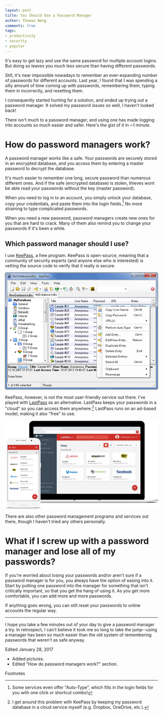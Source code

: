 ```yaml
---
layout: post
title: You Should Use a Password Manager
author: Thomas Weng
comments: true
tags:
- productivity
- security
- popular
---
```


It's easy to get lazy and use the same password for multiple account logins. But doing so leaves you _much_ less secure than having different passwords.

Still, it's near impossible nowadays to remember an ever-expanding number of passwords for different accounts. Last year, I found that I was spending a silly amount of time coming up with passwords, remembering them, typing them in incorrectly, and resetting them.

I consequently started hunting for a solution, and ended up trying out a password manager. It solved my password issues so well, I haven't looked back!

There isn't much to a password manager, and using one has made logging into accounts so much easier and safer. Here's the gist of it in ~1 minute.

# How do password managers work?

A password manager works like a safe. Your passwords are securely stored in an encrypted database, and you access them by entering a master password to decrypt the database.

It's much easier to remember one long, secure password than numerous different ones. And if the safe (encrypted database) is stolen, thieves wont be able read your passwords without the key (master password).

When you need to log in to an account, you simply unlock your database, copy your credentials, and paste them into the login fields.<span class="ftnt">[^1]</span> No more straining to type complicated passwords.

When you need a new password, password managers create new ones for you that are hard to crack. Many of them also remind you to change your passwords if it's been a while.

## Which password manager should I use?

I use [KeePass](http://keepass.info/), a free program. KeePass is open-source, meaning that a community of security experts (and anyone else who is interested) is vetting the source code to verify that it really is secure.

<div class="cntr">
  <img src="../assets/1-keepass.png" />
</div>

KeePass, however, is not the most user-friendly service out there. I've played with [LastPass](https://www.lastpass.com/) as an alternative. LastPass keeps your passwords in a "cloud" so you can access them anywhere.<span class="ftnt">[^2]</span> LastPass runs on an ad-based model, making it also "free" to use.

<div class="cntr">
  <img src="../assets/1-lastpass.jpg" />
</div>

There are also other password management programs and services out there, though I haven't tried any others personally.

# What if I screw up with a password manager and lose all of my passwords?

If you're worried about losing your passwords and/or aren't sure if a password manager is for you, you always have the option of easing into it. Start by putting one password into the manager for something that isn't critically important, so that you get the hang of using it. As you get more comfortable, you can add more and more passwords.

If anything goes wrong, you can still reset your passwords to online accounts the regular way.

---
I hope you take a few minutes out of your day to give a password manager a try. In retrospect, I can't believe it took me so long to take the jump--using a manager has been so much easier than the old system of remembering passwords that weren't as safe anyway.

Edited January 28, 2017
* Added pictures.
* Edited "How do password managers work?" section.

Footnotes

[^1]: Some services even offer "Auto-Type", which fills in the login fields for you with one click or shortcut combo!

[^2]: I get around this problem with KeePass by keeping my password database in a cloud service myself (e.g. Dropbox, OneDrive, etc.).


